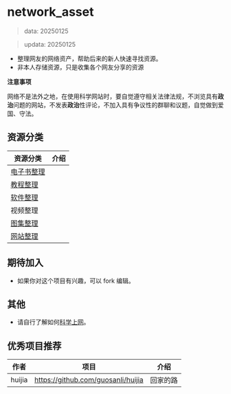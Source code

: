 # network_asset
> data: 20250125

> updata: 20250125
- 整理网友的网络资产，帮助后来的新人快速寻找资源。
- 非本人存储资源，只是收集各个网友分享的资源

**注意事项**

 网络不是法外之地，在使用科学网站时，要自觉遵守相关法律法规，不浏览具有**政治**问题的网站，不发表**政治**性评论，不加入具有争议性的群聊和议题，自觉做到爱国、守法。

## 资源分类

| 资源分类                                                                                                        | 介绍  |
| ----------------------------------------------------------------------------------------------------------- | --- |
| [电子书整理](https://github.com/LaolunsiG/network_asset/tree/main/%E7%94%B5%E5%AD%90%E4%B9%A6%E6%95%B4%E7%90%86) |     |
| [教程整理](https://github.com/LaolunsiG/network_asset/tree/main/%E6%95%99%E7%A8%8B%E6%95%B4%E7%90%86)           |     |
| [软件整理](https://github.com/LaolunsiG/network_asset/tree/main/%E8%BD%AF%E4%BB%B6%E6%95%B4%E7%90%86)           |     |
| 视频整理                                                                                                        |     |
| [图集整理](https://github.com/LaolunsiG/network_asset/tree/main/%E5%9B%BE%E9%9B%86%E6%95%B4%E7%90%86)           |     |
| [网站整理](https://github.com/LaolunsiG/network_asset/tree/main/%E7%BD%91%E7%AB%99%E6%95%B4%E7%90%86)           |     |

## 期待加入
- 如果你对这个项目有兴趣，可以 fork 编辑。

## 其他
- 请自行了解如何[科学上网](https://github.com/LaolunsiG/network_asset/blob/main/%E6%95%99%E7%A8%8B%E6%95%B4%E7%90%86/%E7%A7%91%E5%AD%A6%E4%B8%8A%E7%BD%91%E6%95%99%E7%A8%8B%E6%95%B4%E7%90%86.md)。

## 优秀项目推荐

| 作者| 项目 | 介绍 |
| -- | -- | -- |
| huijia | https://github.com/guosanli/huijia | 回家的路  |
